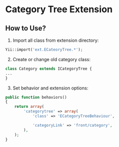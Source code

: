 Category Tree Extension
========================

How to Use?
-----

1. Import all class from extension directory:

```php
Yii::import('ext.ECateoryTree.*');
```

2. Create or change old category class:

```php
class Category extends ICategoryTree {
...
}
```

3. Set behavior and extension options:

```php
public function behaviors()
{
    return array(
        'categorytree' => array(
            'class' => 'ECategoryTreeBehaviour',

            'categoryLink' => 'front/category',
        ),
    );
}
```
